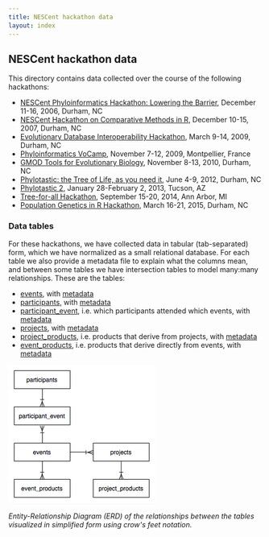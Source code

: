 ```yaml
---
title: NESCent hackathon data
layout: index
---
```


## NESCent hackathon data

This directory contains data collected over the course of the following hackathons:

- [NESCent Phyloinformatics Hackathon: Lowering the Barrier](01_phylohack_metadata),
  December 11-16, 2006, Durham, NC
- [NESCent Hackathon on Comparative Methods in R](02_comparativer_metadata), December 
  10-15, 2007, Durham, NC
- [Evolutionary Database Interoperability Hackathon](03_dbinterop_metadata), March 9-14, 
  2009, Durham, NC
- [Phyloinformatics VoCamp](04_vocamp_metadata), November 7-12, 2009, Montpellier, 
  France
- [GMOD Tools for Evolutionary Biology](05_gmodtools_metadata), November 8-13, 2010, 
  Durham, NC
- [Phylotastic: the Tree of Life, as you need it](06_phylotastic1_metadata), June 4-9, 
  2012, Durham, NC
- [Phylotastic 2](07_phylotastic2_metadata), January 28-February 2, 2013, Tucson, AZ
- [Tree-for-all Hackathon](08_treeforall_metadata), September 15-20, 2014, Ann Arbor, 
  MI
- [Population Genetics in R Hackathon](09_rpopgen_metadata), March 16-21, 2015, Durham, 
  NC
  
### Data tables

For these hackathons, we have collected data in tabular (tab-separated) form, which we 
have normalized as a small relational database. For each table we also provide a metadata
file to explain what the columns mean, and between some tables we have intersection tables
to model many:many relationships. These are the tables:

- [events](events.tsv), with [metadata](events_meta.tsv)
- [participants](participants.tsv), with [metadata](participants_meta.tsv)
- [participant_event](participant_event.tsv), i.e. which participants attended which 
  events, with [metadata](participant_event_meta.tsv)
- [projects](projects.tsv), with [metadata](projects_meta.tsv)
- [project_products](project_products.tsv), i.e. products that derive from projects, with
  [metadata](project_products_meta.tsv)
- [event_products](event_products.tsv), i.e. products that derive directly from events,
  with [metadata](event_products_meta.tsv)
  
[![ERD](../img/erd.png)](../img/erd.png)

_Entity-Relationship Diagram (ERD) of the relationships between the tables visualized 
in simplified form using crow's feet notation._

